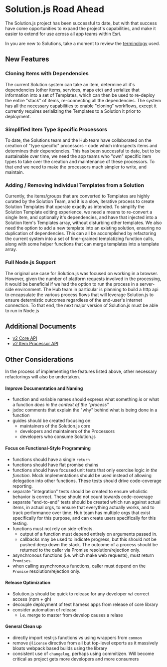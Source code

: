 # Solution.js Road Ahead

The Solution.js project has been successful to date, but with that success have come opportunities to expand the project's capabilities, and make it easier to extend for use across all app teams within Esri.

In you are new to Solutions, take a moment to review the [terminology](./terminology.md) used.

## New Features

### Cloning Items with Dependencies
The current Solution system can take an item, determine all it's dependencies (other items, services, maps etc) and serialize that information into a set of Templates, which can then be used to re-deploy the entire "stack" of items, re-connecting all the dependencies. The system has all the necessary capabilities to enable "cloning" workflows, except it currently requires serializing the Templates to a Solution it prior to deployment.

### Simplified Item Type Specific Processors
To date, the Solutions team and the Hub team have collaborated on the creation of "type specific" processors - code which introspects items and determines their dependencies. This has been successful to date, but to be sustainable over time, we need the app teams who "own" specific item types to take over the creation and maintenance of these processors. To that end we need to make the processors much simpler to write, and maintain.

### Adding / Removing Individual Templates from a Solution
Currently, the items/groups that are converted to Templates are highly curated by the Solution Team, and it is a slow, iterative process to create Solution Templates that operate exactly as intended. To simplify the Solution Template editing experience, we need a means to re-convert a single item, and optionally it's dependencies, and have that injected into a Solution Item's Templates array, without disturbing other templates. We also need the option to add a new template into an existing solution, ensuring no duplication of dependencies. This can all be accomplished by refactoring the current system into a set of finer-grained templatizing function calls, along with some helper functions that can merge templates into a template array.

### Full Node.js Support
The original use case for Solution.js was focused on working in a browser. However, given the number of platform requests involved in the processing, it would be beneficial if we had the option to run the process in a server-side environment. The Hub team in particular is planning to build a http api to encapsulate the various process flows that will leverage Solution.js to ensure determistic outcomes regardless of the end-user's internet connection. To that end, the next major version of Solution.js must be able to run in Node.js

## Additional Documents
- [v2 Core API](./core-api.md)
- [v2 Item Processor API](./processor-api.md)


## Other Considerations

In the process of implementing the features listed above, other necessary refactorings will also be undertaken. 

#### Improve Documentation and Naming
- function and variable names should express what something _is_ or what a function _does_ *in the context of the "process"*
- jsdoc comments that explain the "why" behind what is being done in a function
- guides should be created focusing on: 
    - maintainers of the Solution.js core
    - developers and maintainers of the Processors
    - developers who consume Solution.js

#### Focus on Functional-Style Programming
- functions should have a single `return`
- functions should have flat promise chains
- functions should have focused unit tests that only exercise logic _in the function_. Mock implementations should be used instead of allowing delegation into other functions. These tests should drive code-coverage reporting.
- separate "integration" tests should be created to ensure wholistic behavior is correct. These should not count towards code-coverage
- separate "end-to-end" tests should be created which run against actual items, in actual orgs, to ensure that everything actually works, and to track performance over time. Hub team has multiple orgs that exist specifically for this purpose, and can create users specifically for this testing.
- functions must not rely on side-effects. 
    - output of a function must depend entirely on arguments passed in.
    - callbacks may be used to indicate progress, but this should not be pushed deep down the stack. The outcome of a process should be returned to the caller via Promise resolution/rejection only.
- asynchronous functions (i.e. which make web requests), must return `Promises`.
- when calling asynchronous functions, caller must depend on the `Promise` resolution/rejection only.

#### Release Optimization
- Solution.js should be quick to release for any developer w/ correct access (npm + gh)
- decouple deployment of test harness apps from release of core library
- consider automation of release
    - i.e. merge to master from develop causes a relase

#### General Clean up
- directly import rest-js functions vs using wrappers from `common`
- remove `@license` directive from all but top-level exports as it massively bloats webpack based builds using the library
- consistent use of `changelog`, perhaps using commitizen. Will become critical as project gets more developers and more consumers


